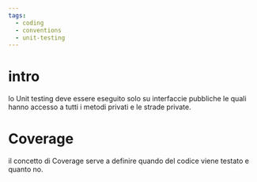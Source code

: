 ```yaml
---
tags:
  - coding
  - conventions
  - unit-testing
---
```

# intro
lo Unit testing deve essere eseguito solo su interfaccie pubbliche le quali hanno accesso a tutti i metodi privati e le strade private.

# Coverage
il concetto di Coverage serve a definire quando del codice viene testato e quanto no.